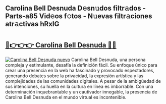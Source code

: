 ## Carolina Bell Desnuda D𝚎sn𝚞dos filtr𝚊dos - Parts-a85 Vid𝚎os f𝚘tos - N𝚞evas filtr𝚊ciones atr𝚊ctivas hRxIG

# <h2><a href="http://mbdjb7y.tromn.icu/?c=Carolina+Bell+Desnuda">🔗👉👉👉 Carolina Bell Desnuda 🔗🔗</a></h2>

[![Carolina Bell Desnuda nuevo](https://i.imgur.com/pEAQMta.gif)](http://mbdjb7y.tromn.icu/?c=Carolina+Bell+Desnuda)
Carolina Bell Desnuda, una persona compleja y estimulante, desafía la definición fácil. Su enfoque único para crear una presencia en la web ha fascinado y provocado espectadores, generando debates sobre la privacidad, la expresión artística y las complejidades de las comunidades digitales. A pesar de la ambigüedad de sus intenciones, su huella en la cultura en línea es imborrable. Con una determinación inquebrantable y un cautivador innegable, la presencia de Carolina Bell Desnuda en el mundo virtual es incontenible.
